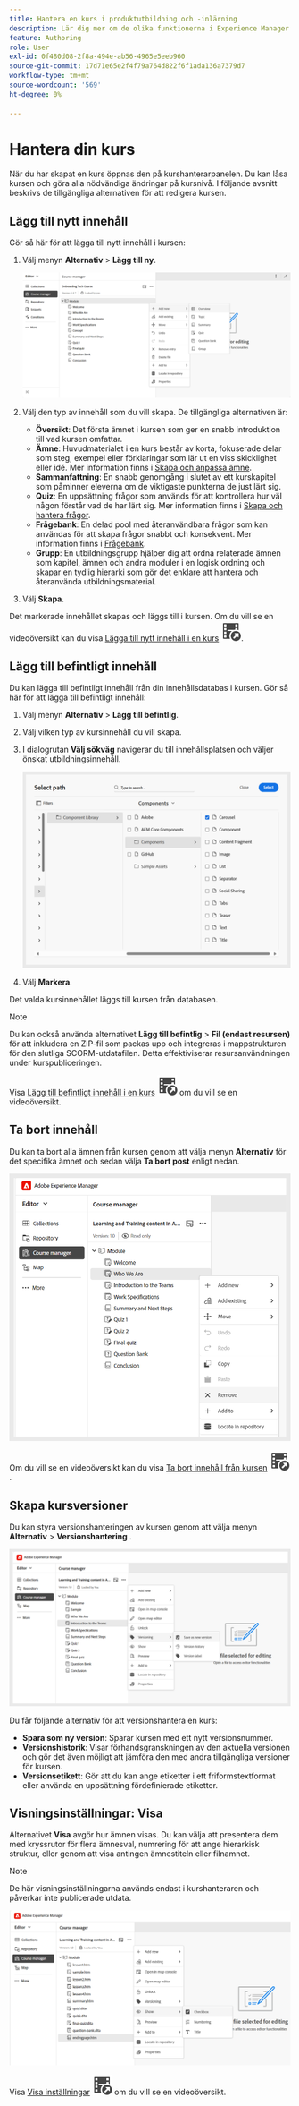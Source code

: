 ```yaml
---
title: Hantera en kurs i produktutbildning och -inlärning
description: Lär dig mer om de olika funktionerna i Experience Manager Guides som gör att du kan hantera kursen effektivt.
feature: Authoring
role: User
exl-id: 0f480d08-2f8a-494e-ab56-4965e5eeb960
source-git-commit: 17d71e65e2f4f79a764d822f6f1ada136a7379d7
workflow-type: tm+mt
source-wordcount: '569'
ht-degree: 0%

---
```


# Hantera din kurs

När du har skapat en kurs öppnas den på kurshanterarpanelen. Du kan låsa kursen och göra alla nödvändiga ändringar på kursnivå. I följande avsnitt beskrivs de tillgängliga alternativen för att redigera kursen.

## Lägg till nytt innehåll

Gör så här för att lägga till nytt innehåll i kursen:

1. Välj menyn **Alternativ** > **Lägg till ny**.

   ![](assets/learning-course-content.png)
2. Välj den typ av innehåll som du vill skapa. De tillgängliga alternativen är:
   - **Översikt**: Det första ämnet i kursen som ger en snabb introduktion till vad kursen omfattar.
   - **Ämne**: Huvudmaterialet i en kurs består av korta, fokuserade delar som steg, exempel eller förklaringar som lär ut en viss skicklighet eller idé. Mer information finns i [Skapa och anpassa ämne](./create-content.md).
   - **Sammanfattning**: En snabb genomgång i slutet av ett kurskapitel som påminner eleverna om de viktigaste punkterna de just lärt sig.
   - **Quiz**: En uppsättning frågor som används för att kontrollera hur väl någon förstår vad de har lärt sig. Mer information finns i [Skapa och hantera frågor](./create-quiz.md).
   - **Frågebank**: En delad pool med återanvändbara frågor som kan användas för att skapa frågor snabbt och konsekvent. Mer information finns i [Frågebank](./create-qb.md).
   - **Grupp**: En utbildningsgrupp hjälper dig att ordna relaterade ämnen som kapitel, ämnen och andra moduler i en logisk ordning och skapar en tydlig hierarki som gör det enklare att hantera och återanvända utbildningsmaterial.
3. Välj **Skapa**.

Det markerade innehållet skapas och läggs till i kursen. Om du vill se en videoöversikt kan du visa [Lägga till nytt innehåll i en kurs](https://video.tv.adobe.com/v/3469537/aem-guides-learning-content?quality=12&learn=on) ![](assets/Smock_VideoCheckedOut_18_N.svg).

## Lägg till befintligt innehåll

Du kan lägga till befintligt innehåll från din innehållsdatabas i kursen. Gör så här för att lägga till befintligt innehåll:

1. Välj menyn **Alternativ** > **Lägg till befintlig**.
2. Välj vilken typ av kursinnehåll du vill skapa.
3. I dialogrutan **Välj sökväg** navigerar du till innehållsplatsen och väljer önskat utbildningsinnehåll.

   ![](assets/add-existing-learning-content.png)
4. Välj **Markera**.

Det valda kursinnehållet läggs till kursen från databasen.

>[!NOTE]
>
>Du kan också använda alternativet **Lägg till befintlig** > **Fil (endast resursen)** för att inkludera en ZIP-fil som packas upp och integreras i mappstrukturen för den slutliga SCORM-utdatafilen. Detta effektiviserar resursanvändningen under kurspubliceringen.

Visa [Lägg till befintligt innehåll i en kurs](https://video.tv.adobe.com/v/3469537/aem-guides-learning-content?quality=12&learn=on) ![](assets/Smock_VideoCheckedOut_18_N.svg) om du vill se en videoöversikt.

## Ta bort innehåll

Du kan ta bort alla ämnen från kursen genom att välja menyn **Alternativ** för det specifika ämnet och sedan välja **Ta bort post** enligt nedan.

![](assets/remove-learning-content.png)

Om du vill se en videoöversikt kan du visa [Ta bort innehåll från kursen](https://video.tv.adobe.com/v/3475210/learning-content-aem-guides) ![](assets/Smock_VideoCheckedOut_18_N.svg).


## Skapa kursversioner

Du kan styra versionshanteringen av kursen genom att välja menyn **Alternativ** > **Versionshantering** .

![](assets/course-versioning.png)

Du får följande alternativ för att versionshantera en kurs:

- **Spara som ny version**: Sparar kursen med ett nytt versionsnummer.
- **Versionshistorik**: Visar förhandsgranskningen av den aktuella versionen och gör det även möjligt att jämföra den med andra tillgängliga versioner för kursen.
- **Versionsetikett**: Gör att du kan ange etiketter i ett friformstextformat eller använda en uppsättning fördefinierade etiketter.

## Visningsinställningar: Visa

Alternativet **Visa** avgör hur ämnen visas. Du kan välja att presentera dem med kryssrutor för flera ämnesval, numrering för att ange hierarkisk struktur, eller genom att visa antingen ämnestiteln eller filnamnet.

>[!NOTE]
>
> De här visningsinställningarna används endast i kurshanteraren och påverkar inte publicerade utdata.

![](assets/course-display-settings.png)

Visa [Visa inställningar](https://video.tv.adobe.com/v/3475210/learning-content-aem-guides) ![](assets/Smock_VideoCheckedOut_18_N.svg) om du vill se en videoöversikt.
